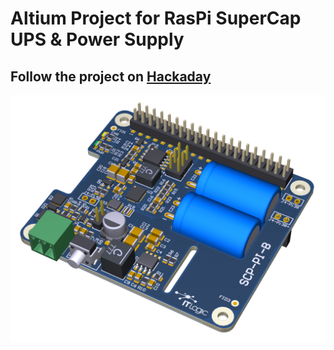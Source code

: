 # Altium Project for RasPi SuperCap UPS & Power Supply

## Follow the project on [Hackaday](https://hackaday.io/project/168748-raspberry-supercapacitor-ups-power-supply)

![image info](Documentation/Pictures/SCP-PI-B.png)
